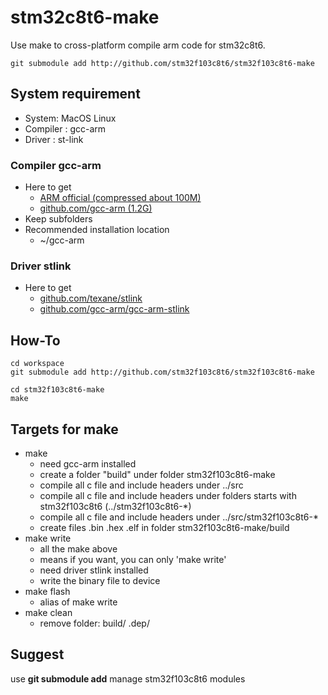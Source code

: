 # stm32c8t6-make
Use make to cross-platform compile arm code for stm32c8t6.
```shell
git submodule add http://github.com/stm32f103c8t6/stm32f103c8t6-make
```
## System requirement
* System: MacOS Linux
* Compiler : gcc-arm
* Driver : st-link 

### Compiler gcc-arm
* Here to get
  * [ARM official (compressed about 100M) ](https://developer.arm.com/open-source/gnu-toolchain/gnu-rm/downloads)
  * [github.com/gcc-arm (1.2G)](http://github.com/gcc-arm)
* Keep subfolders
* Recommended installation location
  * ~/gcc-arm

### Driver stlink
* Here to get
  * [github.com/texane/stlink](https://github.com/texane/stlink)
  * [github.com/gcc-arm/gcc-arm-stlink](https://github.com/gcc-arm/gcc-arm-stlink)

## How-To
```
cd workspace
git submodule add http://github.com/stm32f103c8t6/stm32f103c8t6-make

cd stm32f103c8t6-make
make
```

## Targets for make
* make
  * need gcc-arm installed
  * create a folder "build" under folder stm32f103c8t6-make
  * compile all c file and include headers under ../src
  * compile all c file and include headers under folders starts with stm32f103c8t6 (../stm32f103c8t6-*)
  * compile all c file and include headers under ../src/stm32f103c8t6-*
  * create files .bin .hex .elf in folder stm32f103c8t6-make/build
* make write
  * all the make above
  * means if you want, you can only 'make write'
  * need driver stlink installed 
  * write the binary file to device
* make flash
  * alias of make write
* make clean
  * remove folder: build/ .dep/ 

## Suggest
use <b>git submodule add</b> manage stm32f103c8t6 modules
